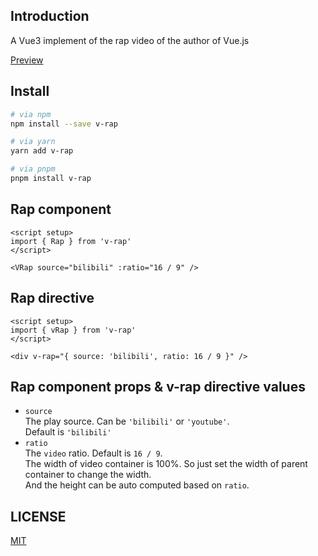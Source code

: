 ## Introduction

A Vue3 implement of the rap video of the author of Vue.js

[Preview](https://blackman99.github.io/v-rap/)

## Install

```sh
# via npm
npm install --save v-rap

# via yarn
yarn add v-rap

# via pnpm
pnpm install v-rap
```

## Rap component

```vue
<script setup>
import { Rap } from 'v-rap'
</script>

<VRap source="bilibili" :ratio="16 / 9" />
```

## Rap directive

```vue
<script setup>
import { vRap } from 'v-rap'
</script>

<div v-rap="{ source: 'bilibili', ratio: 16 / 9 }" />
```
## Rap component props & v-rap directive values

* `source`  
The play source. Can be `'bilibili'` or `'youtube'`.  
Default is `'bilibili'`
* `ratio`  
The `video` ratio. Default is `16 / 9`.  
The width of video container is 100%. So just set the width of parent container to change the width.  
And the height can be auto computed based on `ratio`.

## LICENSE

[MIT](./LICENSE)
